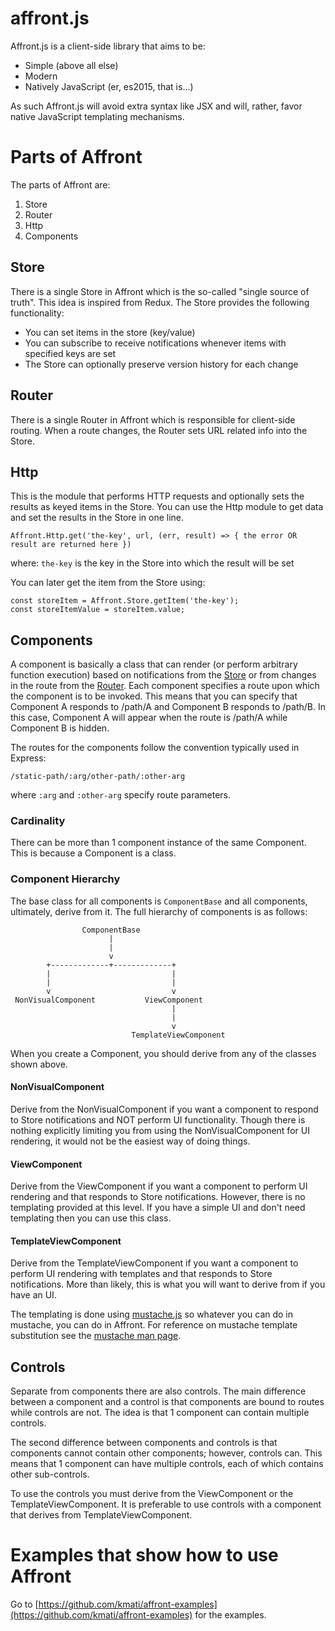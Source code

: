 # affront.js

Affront.js is a client-side library that aims to be:

* Simple (above all else)
* Modern
* Natively JavaScript (er, es2015, that is...)

As such Affront.js will avoid extra syntax like JSX and will, rather, favor native JavaScript templating mechanisms.

# Parts of Affront

The parts of Affront are:

1. Store
2. Router
3. Http
4. Components


## Store

There is a single Store in Affront which is the so-called "single source of truth". This idea is inspired from Redux. The Store provides the following functionality:

* You can set items in the store (key/value)
* You can subscribe to receive notifications whenever items with specified keys are set
* The Store can optionally preserve version history for each change

## Router

There is a single Router in Affront which is responsible for client-side routing. When a route changes, the Router sets URL related info into the Store.

## Http

This is the module that performs HTTP requests and optionally sets the results as keyed items in the Store. You can use the Http module to get data and set the results in the Store in one line.

```
Affront.Http.get('the-key', url, (err, result) => { the error OR result are returned here })
```

where: ```the-key``` is the key in the Store into which the result will be set

You can later get the item from the Store using:

```
const storeItem = Affront.Store.getItem('the-key');
const storeItemValue = storeItem.value;
```

## Components

A component is basically a class that can render (or perform arbitrary function execution) based on notifications from the [Store](./lib/Store) or from changes in the route from the [Router](./lib/Router.js). Each component specifies a route upon which the component is to be invoked. This means that you can specify that Component A responds to /path/A and Component B responds to /path/B. In this case, Component A will appear when the route is /path/A while Component B is hidden.

The routes for the components follow the convention typically used in Express:

```
/static-path/:arg/other-path/:other-arg
```

where ```:arg``` and ```:other-arg``` specify route parameters.

### Cardinality

There can be more than 1 component instance of the same Component. This is because a Component is a class.

### Component Hierarchy

The base class for all components is ```ComponentBase``` and all components, ultimately, derive from it. The full hierarchy of components is as follows:

```
                ComponentBase
                      |
                      |
                      v
        +-------------+-------------+
        |                           |
        |                           |
        v                           v
 NonVisualComponent           ViewComponent
                                    |
                                    |
                                    v
                           TemplateViewComponent
```

When you create a Component, you should derive from any of the classes shown above.

#### NonVisualComponent

Derive from the NonVisualComponent if you want a component to respond to Store notifications and NOT perform UI functionality. Though there is nothing explicitly limiting you from using the NonVisualComponent for UI rendering, it would not be the easiest way of doing things.

#### ViewComponent

Derive from the ViewComponent if you want a component to perform UI rendering and that responds to Store notifications. However, there is no templating provided at this level. If you have a simple UI and don't need templating then you can use this class.

#### TemplateViewComponent

Derive from the TemplateViewComponent if you want a component to perform UI rendering with templates and that responds to Store notifications. More than likely, this is what you will want to derive from if you have an UI.

The templating is done using [mustache.js](https://github.com/janl/mustache.js) so whatever you can do in mustache, you can do in Affront. For reference on mustache template substitution see the [mustache man page](http://mustache.github.io/mustache.5.html).

## Controls

Separate from components there are also controls. The main difference between a component and a control is that components are bound to routes while controls are not. The idea is that 1 component can contain multiple controls.

The second difference between components and controls is that components cannot contain other components; however, controls can. This means that 1 component can have multiple controls, each of which contains other sub-controls.

To use the controls you must derive from the ViewComponent or the TemplateViewComponent. It is preferable to use controls with a component that derives from TemplateViewComponent.


# Examples that show how to use Affront

Go to [https://github.com/kmati/affront-examples](https://github.com/kmati/affront-examples) for the examples.
